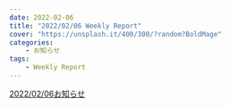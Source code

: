 ```yaml
---
date: 2022-02-06
title: "2022/02/06 Weekly Report"
cover: "https://unsplash.it/400/300/?random?BoldMage"
categories: 
    - お知らせ
tags:
    - Weekly Report
---
```



[2022/02/06お知らせ](pdf/20220206お知らせ.pdf)
<object data="pdf/20220206お知らせ.pdf" height="100%" width="100%"></object>


